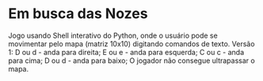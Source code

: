 # Em busca das Nozes
Jogo usando Shell interativo do Python, onde o usuário pode se movimentar pelo mapa (matriz 10x10) digitando comandos de texto.
Versão 1:
D ou d - anda para direita;
E ou e - anda para esquerda;
C ou c - anda para cima;
D ou d - anda para baixo;
O jogador não consegue ultrapassar o mapa.
